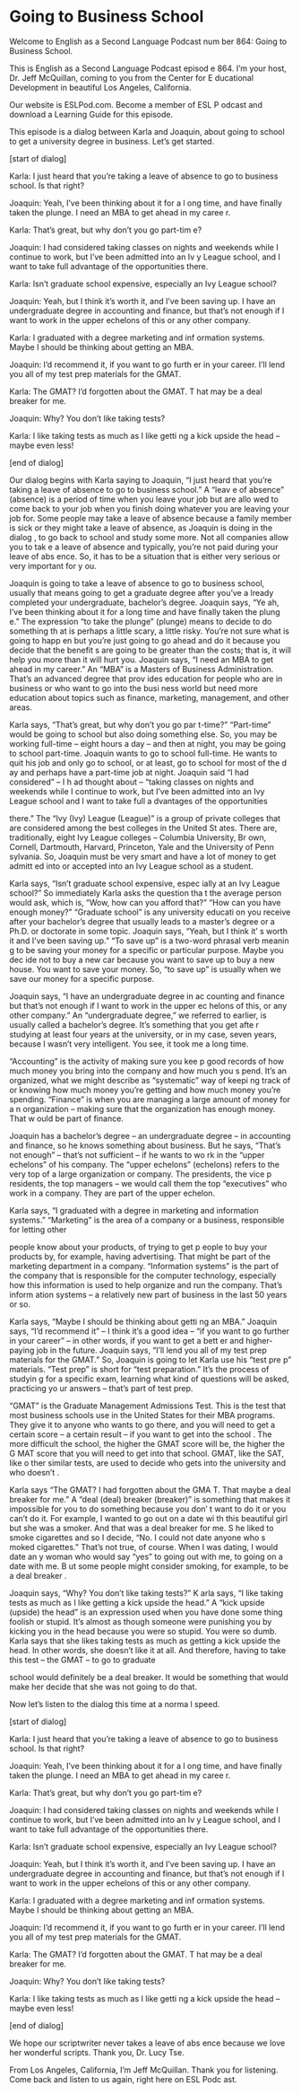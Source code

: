 # Going to Business School

Welcome to English as a Second Language Podcast num ber 864: Going to Business School.

This is English as a Second Language Podcast episod e 864. I’m your host, Dr. Jeff McQuillan, coming to you from the Center for E ducational Development in beautiful Los Angeles, California.

Our website is ESLPod.com. Become a member of ESL P odcast and download a Learning Guide for this episode.

This episode is a dialog between Karla and Joaquin,  about going to school to get a university degree in business. Let’s get started.

[start of dialog]

Karla:  I just heard that you’re taking a leave of absence to go to business school. Is that right?

Joaquin:  Yeah, I’ve been thinking about it for a l ong time, and have finally taken the plunge.  I need an MBA to get ahead in my caree r.

Karla:  That’s great, but why don’t you go part-tim e?

Joaquin:  I had considered taking classes on nights  and weekends while I continue to work, but I’ve been admitted into an Iv y League school, and I want to take full advantage of the opportunities there.

Karla:  Isn’t graduate school expensive, especially  an Ivy League school?

Joaquin:  Yeah, but I think it’s worth it, and I’ve  been saving up.  I have an undergraduate degree in accounting and finance, but  that’s not enough if I want to work in the upper echelons of this or any other company.

Karla:  I graduated with a degree marketing and inf ormation systems.  Maybe I should be thinking about getting an MBA.

Joaquin:  I’d recommend it, if you want to go furth er in your career.  I’ll lend you all of my test prep materials for the GMAT.

Karla:  The GMAT?  I’d forgotten about the GMAT.  T hat may be a deal breaker for me.

Joaquin:  Why?  You don’t like taking tests?

Karla:  I like taking tests as much as I like getti ng a kick upside the head – maybe even less!

[end of dialog]

Our dialog begins with Karla saying to Joaquin, “I just heard that you’re taking a leave of absence to go to business school.” A “leav e of absence” (absence) is a period of time when you leave your job but are allo wed to come back to your job when you finish doing whatever you are leaving your  job for. Some people may take a leave of absence because a family member is sick or they might take a leave of absence, as Joaquin is doing in the dialog , to go back to school and study some more. Not all companies allow you to tak e a leave of absence and typically, you’re not paid during your leave of abs ence. So, it has to be a situation that is either very serious or very important for y ou.

Joaquin is going to take a leave of absence to go to business school, usually that means going to get a graduate degree after you’ve a lready completed your undergraduate, bachelor’s degree. Joaquin says, “Ye ah, I’ve been thinking about it for a long time and have finally taken the plung e.” The expression “to take the plunge” (plunge) means to decide to do something th at is perhaps a little scary, a little risky. You’re not sure what is going to happ en but you’re just going to go ahead and do it because you decide that the benefit s are going to be greater than the costs; that is, it will help you more than  it will hurt you. Joaquin says, “I need an MBA to get ahead in my career.” An “MBA” is  a Masters of Business Administration. That’s an advanced degree that prov ides education for people who are in business or who want to go into the busi ness world but need more education about topics such as finance, marketing, management, and other areas.

Karla says, “That’s great, but why don’t you go par t-time?” “Part-time” would be going to school but also doing something else. So, you may be working full-time – eight hours a day – and then at night, you may be  going to school part-time. Joaquin wants to go to school full-time. He wants to quit his job and only go to school, or at least, go to school for most of the d ay and perhaps have a part-time job at night. Joaquin said “I had considered” – I h ad thought about – “taking classes on nights and weekends while I continue to work, but I’ve been admitted into an Ivy League school and I want to take full a dvantages of the opportunities

there.” The “Ivy (Ivy) League (League)” is a group of private colleges that are considered among the best colleges in the United St ates. There are, traditionally, eight Ivy League colleges – Columbia University, Br own, Cornell, Dartmouth, Harvard, Princeton, Yale and the University of Penn sylvania. So, Joaquin must be very smart and have a lot of money to get admitt ed into or accepted into an Ivy League school as a student.

Karla says, “Isn’t graduate school expensive, espec ially at an Ivy League school?” So immediately Karla asks the question tha t the average person would ask, which is, “Wow, how can you afford that?” “How  can you have enough money?” “Graduate school” is any university educati on you receive after your bachelor’s degree that usually leads to a master’s degree or a Ph.D. or doctorate in some topic. Joaquin says, “Yeah, but I think it’ s worth it and I’ve been saving up.” “To save up” is a two-word phrasal verb meanin g to be saving your money for a specific or particular purpose. Maybe you dec ide not to buy a new car because you want to save up to buy a new house. You  want to save your money. So, “to save up” is usually when we save our money for a specific purpose.

Joaquin says, “I have an undergraduate degree in ac counting and finance but that’s not enough if I want to work in the upper ec helons of this, or any other company.” An “undergraduate degree,” we referred to  earlier, is usually called a bachelor’s degree. It’s something that you get afte r studying at least four years at the university, or in my case, seven years, because  I wasn’t very intelligent. You see, it took me a long time.

“Accounting” is the activity of making sure you kee p good records of how much money you bring into the company and how much you s pend. It’s an organized, what we might describe as “systematic” way of keepi ng track of or knowing how much money you’re getting and how much money you’re  spending. “Finance” is when you are managing a large amount of money for a n organization – making sure that the organization has enough money. That w ould be part of finance.

Joaquin has a bachelor’s degree – an undergraduate degree – in accounting and finance, so he knows something about business. But he says, “That’s not enough” – that’s not sufficient – if he wants to wo rk in the “upper echelons” of his company. The “upper echelons” (echelons) refers to the very top of a large organization or company. The presidents, the vice p residents, the top managers – we would call them the top “executives” who work in a company. They are part of the upper echelon.

Karla says, “I graduated with a degree in marketing  and information systems.” “Marketing” is the area of a company or a business,  responsible for letting other

people know about your products, of trying to get p eople to buy your products by, for example, having advertising. That might be part  of the marketing department in a company. “Information systems” is the part of the company that is responsible for the computer technology, especially  how this information is used to help organize and run the company. That’s inform ation systems – a relatively new part of business in the last 50 years or so.

Karla says, “Maybe I should be thinking about getti ng an MBA.” Joaquin says, “I’d recommend it” – I think it’s a good idea – “if  you want to go further in your career” – in other words, if you want to get a bett er and higher-paying job in the future. Joaquin says, “I’ll lend you all of my test  prep materials for the GMAT.” So, Joaquin is going to let Karla use his “test pre p” materials. “Test prep” is short for “test preparation.” It’s the process of studyin g for a specific exam, learning what kind of questions will be asked, practicing yo ur answers – that’s part of test prep.

“GMAT” is the Graduate Management Admissions Test. This is the test that most business schools use in the United States for their  MBA programs. They give it to anyone who wants to go there, and you will need to get a certain score – a certain result – if you want to get into the school . The more difficult the school, the higher the GMAT score will be, the higher the G MAT score that you will need to get into that school. GMAT, like the SAT, like o ther similar tests, are used to decide who gets into the university and who doesn’t .

Karla says “The GMAT? I had forgotten about the GMA T. That maybe a deal breaker for me.” A “deal (deal) breaker (breaker)” is something that makes it impossible for you to do something because you don’ t want to do it or you can’t do it. For example, I wanted to go out on a date wi th this beautiful girl but she was a smoker. And that was a deal breaker for me. S he liked to smoke cigarettes and so I decide, “No. I could not date anyone who s moked cigarettes.” That’s not true, of course. When I was dating, I would date an y woman who would say “yes” to going out with me, to going on a date with me. B ut some people might consider smoking, for example, to be a deal breaker .

Joaquin says, “Why? You don’t like taking tests?” K arla says, “I like taking tests as much as I like getting a kick upside the head.” A “kick upside (upside) the head” is an expression used when you have done some thing foolish or stupid. It’s almost as though someone were punishing you by  kicking you in the head because you were so stupid. You were so dumb. Karla  says that she likes taking tests as much as getting a kick upside the head. In  other words, she doesn’t like it at all. And therefore, having to take this test – the GMAT – to go to graduate

school would definitely be a deal breaker. It would  be something that would make her decide that she was not going to do that.

Now let’s listen to the dialog this time at a norma l speed.

[start of dialog]

Karla:  I just heard that you’re taking a leave of absence to go to business school. Is that right?

Joaquin:  Yeah, I’ve been thinking about it for a l ong time, and have finally taken the plunge.  I need an MBA to get ahead in my caree r.

Karla:  That’s great, but why don’t you go part-tim e?

Joaquin:  I had considered taking classes on nights  and weekends while I continue to work, but I’ve been admitted into an Iv y League school, and I want to take full advantage of the opportunities there.

Karla:  Isn’t graduate school expensive, especially  an Ivy League school?

Joaquin:  Yeah, but I think it’s worth it, and I’ve  been saving up.  I have an undergraduate degree in accounting and finance, but  that’s not enough if I want to work in the upper echelons of this or any other company.

Karla:  I graduated with a degree marketing and inf ormation systems.  Maybe I should be thinking about getting an MBA.

Joaquin:  I’d recommend it, if you want to go furth er in your career.  I’ll lend you all of my test prep materials for the GMAT.

Karla:  The GMAT?  I’d forgotten about the GMAT.  T hat may be a deal breaker for me.

Joaquin:  Why?  You don’t like taking tests?

Karla:  I like taking tests as much as I like getti ng a kick upside the head – maybe even less!

[end of dialog]

 We hope our scriptwriter never takes a leave of abs ence because we love her wonderful scripts. Thank you, Dr. Lucy Tse.

From Los Angeles, California, I’m Jeff McQuillan. Thank you for listening. Come back and listen to us again, right here on ESL Podc ast.



